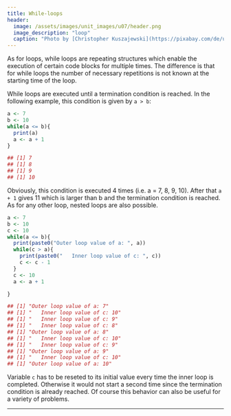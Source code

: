 ```yaml
---
title: While-loops
header:
  image: /assets/images/unit_images/u07/header.png
  image_description: "loop"
  caption: "Photo by [Christopher Kuszajewski](https://pixabay.com/de/users/kuszapro-369349/?utm_source=link-attribution&amp;utm_medium=referral&amp;utm_campaign=image&amp;utm_content=583537) [from Pixabay](https://pixabay.com/de/?utm_source=link-attribution&amp;utm_medium=referral&amp;utm_campaign=image&amp;utm_content=583537)"
---
```


As for loops, while loops are repeating structures which enable the execution of certain code blocks for multiple times. The difference is that for while loops the number of necessary repetitions is not known at the starting time of the loop.

While loops are executed until a termination condition is reached. In the following example, this condition is given by `a > b`:

```r
a <- 7
b <- 10
while(a <= b){
  print(a)
  a <- a + 1
}

## [1] 7
## [1] 8
## [1] 9
## [1] 10
```

Obviously, this condition is executed 4 times (i.e. a = 7, 8, 9, 10). After that `a + 1` gives 11 which is larger than b and the termination condition is reached.
As for any other loop, nested loops are also possible.

```r
a <- 7
b <- 10
c <- 10
while(a <= b){
  print(paste0("Outer loop value of a: ", a))
  while(c > a){
    print(paste0("   Inner loop value of c: ", c))
    c <- c - 1
  }
  c <- 10
  a <- a + 1

}

## [1] "Outer loop value of a: 7"
## [1] "   Inner loop value of c: 10"
## [1] "   Inner loop value of c: 9"
## [1] "   Inner loop value of c: 8"
## [1] "Outer loop value of a: 8"
## [1] "   Inner loop value of c: 10"
## [1] "   Inner loop value of c: 9"
## [1] "Outer loop value of a: 9"
## [1] "   Inner loop value of c: 10"
## [1] "Outer loop value of a: 10"
```

Variable `c` has to be reseted to its initial value every time the inner loop is completed. Otherwise it would not start a second time since the termination condition is already reached. Of course this behavior can also be useful for a variety of problems.

----
